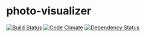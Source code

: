 photo-visualizer
================

[![Build Status](https://travis-ci.org/vdaubry/photo-visualizer.png?branch=master)](https://travis-ci.org/vdaubry/photo-visualizer)
[![Code Climate](https://codeclimate.com/github/vdaubry/photo-visualizer.png)](https://codeclimate.com/github/vdaubry/photo-visualizer)
[![Dependency Status](https://gemnasium.com/vdaubry/photo-visualizer.png)](https://gemnasium.com/vdaubry/photo-visualizer)
